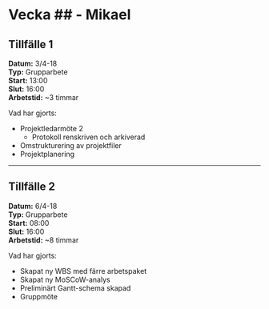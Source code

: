 # Vecka ## - Mikael

## Tillfälle 1
**Datum:** 	3/4-18  
**Typ:** 	Grupparbete  
**Start:**	13:00  
**Slut:**	16:00  
**Arbetstid:**	~3 timmar  

Vad har gjorts:  
- Projektledarmöte 2
  - Protokoll renskriven och arkiverad
- Omstrukturering av projektfiler
- Projektplanering

---
## Tillfälle 2
**Datum:** 	6/4-18  
**Typ:** 	Grupparbete  
**Start:**	08:00  
**Slut:**	16:00  
**Arbetstid:**	~8 timmar  

Vad har gjorts:  
- Skapat ny WBS med färre arbetspaket  
- Skapat ny MoSCoW-analys
- Preliminärt Gantt-schema skapad
- Gruppmöte
